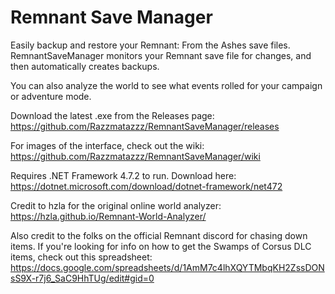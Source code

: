 # Remnant Save Manager
Easily backup and restore your Remnant: From the Ashes save files. RemnantSaveManager monitors your Remnant save file for changes, and then automatically creates backups.

You can also analyze the world to see what events rolled for your campaign or adventure mode.

Download the latest .exe from the Releases page:
https://github.com/Razzmatazzz/RemnantSaveManager/releases

For images of the interface, check out the wiki:
https://github.com/Razzmatazzz/RemnantSaveManager/wiki

Requires .NET Framework 4.7.2 to run. Download here:
https://dotnet.microsoft.com/download/dotnet-framework/net472

Credit to hzla for the original online world analyzer:
https://hzla.github.io/Remnant-World-Analyzer/

Also credit to the folks on the official Remnant discord for chasing down items. If you're looking for info on how to get the Swamps of Corsus DLC items, check out this spreadsheet:
https://docs.google.com/spreadsheets/d/1AmM7c4lhXQYTMbqKH2ZssDONsS9X-r7j6_SaC9HhTUg/edit#gid=0
